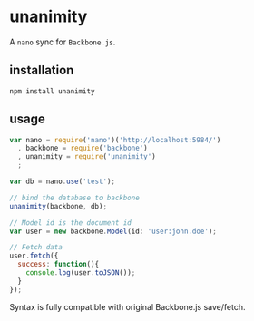 # unanimity

A `nano` sync for `Backbone.js`.

## installation

`npm install unanimity`

## usage

``` js
var nano = require('nano')('http://localhost:5984/')
  , backbone = require('backbone')
  , unanimity = require('unanimity')
  ;

var db = nano.use('test');

// bind the database to backbone
unanimity(backbone, db);

// Model id is the document id
var user = new backbone.Model(id: 'user:john.doe');

// Fetch data
user.fetch({
  success: function(){
    console.log(user.toJSON());
  }
});
```

Syntax is fully compatible with original Backbone.js save/fetch.
